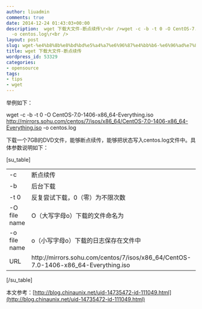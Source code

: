 ```yaml
---
author: liuadmin
comments: true
date: 2014-12-24 01:43:03+00:00
description:  wget 下载大文件-断点续传\r<br />wget -c -b -t 0 -O CentOS-7.0-1406-x86_64-Everything.iso  http://mirrors.sohu.com/centos/7/isos/x86_64/CentOS-7.0-1406-x86_64-Everything.iso
  -o centos.log\r<br />
layout: post
slug: wget-%e4%b8%8b%e8%bd%bd%e5%a4%a7%e6%96%87%e4%bb%b6-%e6%96%ad%e7%82%b9%e7%bb%ad%e4%bc%a0
title: wget 下载大文件-断点续传
wordpress_id: 53329
categories:
- opensource
tags:
- tips
- wget
---
```


举例如下：

wget -c -b -t 0 -O CentOS-7.0-1406-x86_64-Everything.iso  http://mirrors.sohu.com/centos/7/isos/x86_64/CentOS-7.0-1406-x86_64-Everything.iso -o centos.log

下载一个7GB的DVD文件，能够断点续传，能够把状态写入centos.log文件中。具体参数说明如下：

[su_table]
<table >
<tbody >
<tr >

<td >-c
</td>

<td >断点续传
</td>
</tr>
<tr >

<td >-b
</td>

<td >后台下载
</td>
</tr>
<tr >

<td >-t 0
</td>

<td >反复尝试下载，0（零）为不限次数
</td>
</tr>
<tr >

<td >-O file name
</td>

<td >O（大写字母o）下载的文件命名为
</td>
</tr>
<tr >

<td >-o file name
</td>

<td >o（小写字母o）下载的日志保存在文件中
</td>
</tr>
<tr >

<td >URL
</td>

<td >http://mirrors.sohu.com/centos/7/isos/x86_64/CentOS-7.0-1406-x86_64-Everything.iso
</td>
</tr>
</tbody>
</table>
[/su_table]

本文参考：[http://blog.chinaunix.net/uid-14735472-id-111049.html](http://blog.chinaunix.net/uid-14735472-id-111049.html)
